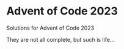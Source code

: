 # Advent of Code 2023
Solutions for Advent of Code 2023

They are not all complete, but such is life...
